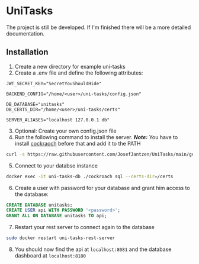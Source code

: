 # UniTasks
The project is still be developed. If I'm finished there will be a  more detailed documentation.

## Installation

1. Create a new directory for example uni-tasks
2. Create a .env file and define the following attributes:
```env
JWT_SECRET_KEY="SecretYouShouldHide"

BACKEND_CONFIG="/home/<user>/uni-tasks/config.json"

DB_DATABASE="unitasks"
DB_CERTS_DIR="/home/<user>/uni-tasks/certs"

SERVER_ALIASES="localhost 127.0.0.1 db"
```

3. Optional: Create your own config.json file
4. Run the following command to install the server. ***Note:*** You have to install [cockraoch](https://www.cockroachlabs.com/docs/v22.2/install-cockroachdb-linux.html) before that and add it to the PATH
```bash
curl -s https://raw.githubusercontent.com/JosefJantzen/UniTasks/main/gen-certs.sh -O ; chmod +x gen-certs.sh ; ./gen-certs.sh ; curl -s -o docker-compose.yml https://raw.githubusercontent.com/JosefJantzen/UniTasks/main/docker-compose.prod.yml ; sudo docker compose up -d
```

5. Connect to your databse instance
```bash
docker exec -it uni-tasks-db ./cockroach sql --certs-dir=/certs
```

6. Create a user with password for your database and grant him access to the database:
```sql
CREATE DATABASE unitasks;
CREATE USER api WITH PASSWORD '<password>';
GRANT ALL ON DATABASE unitasks TO api;
```

7. Restart your rest server to connect again to the database
```bash
sudo docker restart uni-tasks-rest-server
```

8. You should now find the api at `localhost:8081` and the database dashboard at `localhost:8180`